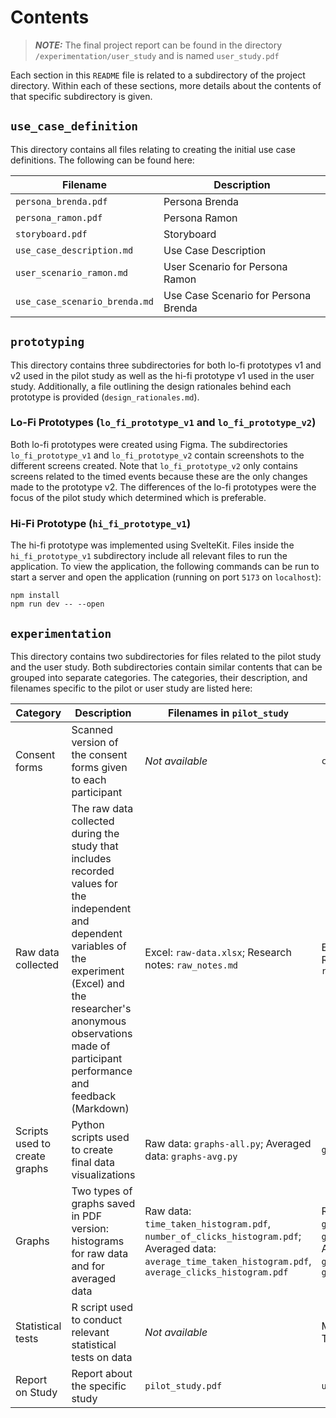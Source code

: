 # Contents

> **_NOTE:_** The final project report can be found in the directory `/experimentation/user_study` and is named `user_study.pdf`

Each section in this `README` file is related to a subdirectory of the project directory. Within each of these sections, more details about the contents of that specific subdirectory is given.


## `use_case_definition`

This directory contains all files relating to creating the initial use case definitions. The following can be found here:

| Filename | Description |
|-|-|
|`persona_brenda.pdf`|Persona Brenda|
|`persona_ramon.pdf`|Persona Ramon|
|`storyboard.pdf`|Storyboard|
|`use_case_description.md`|Use Case Description|
|`user_scenario_ramon.md`|User Scenario for Persona Ramon|
|`use_case_scenario_brenda.md`|Use Case Scenario for Persona Brenda|

## `prototyping`

This directory contains three subdirectories for both lo-fi prototypes v1 and v2 used in the pilot study as well as the hi-fi prototype v1 used in the user study. Additionally, a file outlining the design rationales behind each prototype is provided (`design_rationales.md`).

### Lo-Fi Prototypes (`lo_fi_prototype_v1` and `lo_fi_prototype_v2`)

Both lo-fi prototypes were created using Figma. The subdirectories `lo_fi_prototype_v1` and `lo_fi_prototype_v2` contain screenshots to the different screens created. Note that `lo_fi_prototype_v2` only contains screens related to the timed events because these are the only changes made to the prototype v2. The differences of the lo-fi prototypes were the focus of the pilot study which determined which is preferable.

### Hi-Fi Prototype (`hi_fi_prototype_v1`)

The hi-fi prototype was implemented using SvelteKit. Files inside the `hi_fi_prototype_v1` subdirectory include all relevant files to run the application. To view the application, the following commands can be run to start a server and open the application (running on port `5173` on `localhost`):

```
npm install
npm run dev -- --open
```

## `experimentation`

This directory contains two subdirectories for files related to the pilot study and the user study. Both subdirectories contain similar contents that can be grouped into separate categories. The categories, their description, and filenames specific to the pilot or user study are listed here:

| Category | Description | Filenames in `pilot_study` | Filenames in `user_study` |
|-|-|-|-|
| Consent forms | Scanned version of the consent forms given to each participant | *Not available* | `consent_forms.pdf` | 
| Raw data collected | The raw data collected during the study that includes recorded values for the independent and dependent variables of the experiment (Excel) and the researcher's anonymous observations made of participant performance and feedback (Markdown) | Excel: `raw-data.xlsx`; Research notes: `raw_notes.md`| Excel: `raw-data.xlsx`, Researcher notes: `raw_notes.md` |
| Scripts used to create graphs | Python scripts used to create final data visualizations | Raw data: `graphs-all.py`; Averaged data: `graphs-avg.py` | `generate_graphs.py` |
| Graphs | Two types of graphs saved in PDF version: histograms for raw data and for averaged data | Raw data: `time_taken_histogram.pdf`, `number_of_clicks_histogram.pdf`; Averaged data: `average_time_taken_histogram.pdf`, `average_clicks_histogram.pdf`   | Raw data: `graph_time_taken.pdf`, `graph_clicks.pdf`; Averaged data: `graph_avg_time_taken.pdf`, `graph_avg_clicks.pdf`
| Statistical tests | R script used to conduct relevant statistical tests on data | *Not available* | Mann-Whitney-Wilcoxon Test: `mann_whitney_test.R` |
| Report on Study | Report about the specific study | `pilot_study.pdf` | `user_study.pdf` |